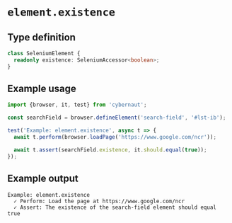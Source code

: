 # `element.existence`

## Type definition

```ts
class SeleniumElement {
  readonly existence: SeleniumAccessor<boolean>;
}
```

## Example usage

```ts
import {browser, it, test} from 'cybernaut';

const searchField = browser.defineElement('search-field', '#lst-ib');

test('Example: element.existence', async t => {
  await t.perform(browser.loadPage('https://www.google.com/ncr'));

  await t.assert(searchField.existence, it.should.equal(true));
});
```

## Example output

```fundamental
Example: element.existence
  ✓ Perform: Load the page at https://www.google.com/ncr
  ✓ Assert: The existence of the search-field element should equal true
```

